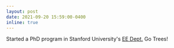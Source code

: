 ```yaml
---
layout: post
date: 2021-09-20 15:59:00-0400
inline: true
---
```


Started a PhD program in Stanford University's [EE Dept.](https://ee.stanford.edu/) Go Trees!

